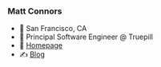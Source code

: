 ### Matt Connors

- 🏡 San Francisco, CA
- 💼 Principal Software Engineer @ Truepill
- 🔗 [Homepage](http://con.rs)
- ✍️ [Blog](https://conrs.github.io/blog/)
